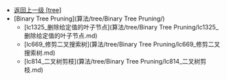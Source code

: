 - [返回上一级 [tree]](算法/tree/)
- [Binary Tree Pruning](算法/tree/Binary Tree Pruning/)
  - [lc1325_删除给定值的叶子节点](算法/tree/Binary Tree Pruning/lc1325_删除给定值的叶子节点.md)
  - [lc669_修剪二叉搜索树](算法/tree/Binary Tree Pruning/lc669_修剪二叉搜索树.md)
  - [lc814_二叉树剪枝](算法/tree/Binary Tree Pruning/lc814_二叉树剪枝.md)
